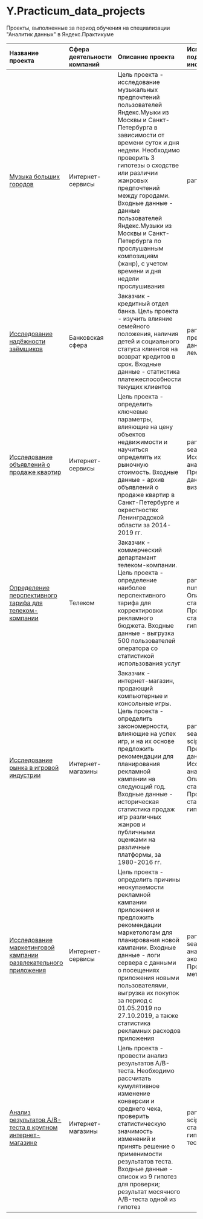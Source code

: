 # Y.Practicum_data_projects
Проекты, выполненные за период обучения на специализации "Аналитик данных" в Яндекс.Практикуме

|Название проекта|Сфера деятельности компаний|Описание проекта|Используемые подходы и инструменты|
|:-------------|:-------------|:--------------|:-----|
|[Музыка больших городов](https://github.com/vdanil61/Y.Practicum_data_projects/blob/main/1_Музыка%20больших%20городов/1_Yandex_music_project.ipynb)|Интернет-сервисы|Цель проекта - исследование музыкальных предпочтений пользователей Яндекс.Муыки из Москвы и Санкт-Петербурга в зависимости от времени суток и дня недели. Необходимо проверить 3 гипотезы о сходстве или различии жанровых предпочтений между городами. Входные данные - данные пользователей Яндекс.Музыки из Москвы и Санкт-Петербурга по прослушанным композициям (жанр), с учетом времени и дня недели прослушивания|pandas|
|[Исследование надёжности заёмщиков](https://github.com/vdanil61/Y.Practicum_data_projects/blob/main/2_Исследование%20надёжности%20заёмщиков/2_Borrowers_research_project.ipynb)|Банковская сфера|Заказчик - кредитный отдел банка. Цель проекта - изучить влияние семейного положения, наличия детей и социального статуса клиентов на возврат кредитов в срок. Входные данные - статистика платежеспособности текущих клиентов|pandas, pymystem3, предобработка данных, лемматизация|
|[Исследование объявлений о продаже квартир](https://github.com/vdanil61/Y.Practicum_data_projects/blob/main/3_Исследование%20объявлений%20о%20продаже%20квартир/3_Real_estate_research_project.ipynb)|Интернет-сервисы|Цель проекта - определить ключевые параметры, влияющие на цену объектов недвижимости и научиться определять их рыночную стоимость. Входные данные - архив объявлений о продаже квартир в Санкт-Петербурге и окрестностях Ленинградской области за 2014-2019 гг.|pandas, matplotlib, seaborn, Исследовательский анализ данных, Предобработка данных, визуализация|
|[Определение перспективного тарифа для телеком-компании](https://github.com/vdanil61/Y.Practicum_data_projects/blob/main/4_Определение%20перспективного%20тарифа%20для%20телеком-компании/4_Telecom_tariffs_analysis_project.ipynb)|Телеком|Заказчик - коммерческий департамант телеком-компании. Цель проекта - определение наиболее перспективного тарифа для корректировки рекламного бюджета. Входные данные - выгрузка 500 пользователей оператора со статистикой использования услуг|pandas, matplotlib, numpy, scipy, Описательная статистика, Проверка статистических гипотез|
|[Исследование рынка в игровой индустрии](https://github.com/vdanil61/Y.Practicum_data_projects/blob/main/5_Исследование%20рынка%20в%20игровой%20индустрии/5_Game_industry_analysis_project.ipynb)|Интернет-магазины|Заказчик - интернет-магазин, продающий компьютерные и консольные игры. Цель проекта - определить закономерности, влияющие на успех игр, и на их основе предложить рекомендации для планирования рекламной кампании на следующий год. Входные данные - историческая статистика продаж игр различных жанров и публичными оценками на различные платформы, за 1980-2016 гг. |pandas, matplotlib, seaborn, numpy, scipy, Предобрабтка данных, Исследовательский анализ данных, Описательная статистика, Проверка статичстических гипотез|
|[Исследование маркетинговой кампании развлекательного приложения](https://github.com/vdanil61/Y.Practicum_data_projects/blob/main/6_Исследование%20маркетинговой%20кампании%20развлекательного%20приложения/6_Marketing_analysis_project.ipynb)|Интернет-сервисы|Цель проекта - определить причины неокупаемости рекламной кампании приложения и предложить рекомендации маркетологам для планирования новой кампании. Входные данные - логи сервера с данными о посещениях приложения новыми пользователями, выгрузка их покупок за период с 01.05.2019 по 27.10.2019, а также статистика рекламных расходов приложения|pandas, matplotlib, seaborn, Когортный анализ, Юнит-экономика, Продуктовые метрики|
|[Анализ результатов A/B-теста в крупном интернет-магазине](https://github.com/vdanil61/Y.Practicum_data_projects/blob/main/7_Анализ%20результатов%20A:B-теста%20в%20крупном%20интернет-магазине/7_Marketing_A:B-testing_project.ipynb)|Интернет-магазины|Цель проекта - провести анализ результатов A/B-теста. Необходимо рассчитать кумулятивное изменение конверсии и среднего чека, проверить статистическую значимость изменений и принять решение о применимости результатов теста. Входные данные - список из 9 гипотез для проверки; результат месячного A/B-теста одной из гипотез|pandas, matplotlib, scipy, Проверка статистических гипотез, A/B-тестирование|
